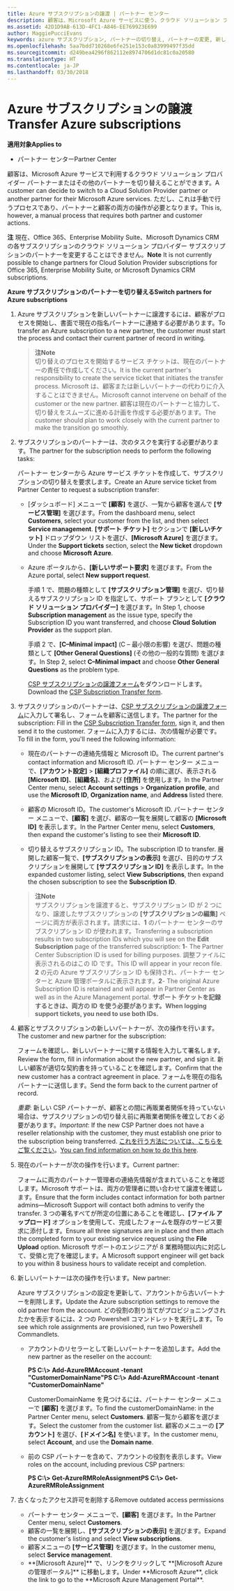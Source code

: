```yaml
---
title: Azure サブスクリプションの譲渡 | パートナー センター
description: 顧客は、Microsoft Azure サービスに使う、クラウド ソリューション プロバイダー プログラムのパートナーを変更できます。 ただし、これは手動で行うプロセスであり、パートナーと顧客の両方の操作が必要となります。
ms.assetid: 42D1D9AB-613D-4FC1-A846-EE769923E699
author: MaggiePucciEvans
keywords: azure サブスクリプション, パートナーの切り替え, パートナーの変更, 新しいパートナーの獲得, 別のパートナー
ms.openlocfilehash: 5aa7bdd710268e6fe251e153c0a83999497f35dd
ms.sourcegitcommit: d249bea4296f862112e8974706d1dc81c0a20580
ms.translationtype: HT
ms.contentlocale: ja-JP
ms.lasthandoff: 03/30/2018
---
```

# <a name="transfer-azure-subscriptions"></a><span data-ttu-id="6bda7-105">Azure サブスクリプションの譲渡</span><span class="sxs-lookup"><span data-stu-id="6bda7-105">Transfer Azure subscriptions</span></span> 

**<span data-ttu-id="6bda7-106">適用対象</span><span class="sxs-lookup"><span data-stu-id="6bda7-106">Applies to</span></span>**

-  <span data-ttu-id="6bda7-107">パートナー センター</span><span class="sxs-lookup"><span data-stu-id="6bda7-107">Partner Center</span></span>

<span data-ttu-id="6bda7-108">顧客は、Microsoft Azure サービスで利用するクラウド ソリューション プロバイダー パートナーまたはその他のパートナーを切り替えることができます。</span><span class="sxs-lookup"><span data-stu-id="6bda7-108">A customer can decide to switch to a Cloud Solution Provider partner or another partner for their Microsoft Azure services.</span></span> <span data-ttu-id="6bda7-109">ただし、これは手動で行うプロセスであり、パートナーと顧客の両方の操作が必要となります。</span><span class="sxs-lookup"><span data-stu-id="6bda7-109">This is, however, a manual process that requires both partner and customer actions.</span></span>

<span data-ttu-id="6bda7-110">**注**  現在、Office 365、Enterprise Mobility Suite、Microsoft Dynamics CRM の各サブスクリプションのクラウド ソリューション プロバイダー サブスクリプションのパートナーを変更することはできません。</span><span class="sxs-lookup"><span data-stu-id="6bda7-110">**Note**  It is not currently possible to change partners for Cloud Solution Provider subscriptions for Office 365, Enterprise Mobility Suite, or Microsoft Dynamics CRM subscriptions.</span></span>



**<span data-ttu-id="6bda7-111">Azure サブスクリプションのパートナーを切り替える</span><span class="sxs-lookup"><span data-stu-id="6bda7-111">Switch partners for Azure subscriptions</span></span>**

1.  <span data-ttu-id="6bda7-112">Azure サブスクリプションを新しいパートナーに譲渡するには、顧客がプロセスを開始し、書面で現在の指名パートナーに連絡する必要があります。</span><span class="sxs-lookup"><span data-stu-id="6bda7-112">To transfer an Azure subscription to a new partner, the customer must start the process and contact their current partner of record in writing.</span></span> 

    >**<span data-ttu-id="6bda7-113">注</span><span class="sxs-lookup"><span data-stu-id="6bda7-113">Note</span></span>**<br> <span data-ttu-id="6bda7-114">切り替えのプロセスを開始するサービス チケットは、現在のパートナーの責任で作成してください。</span><span class="sxs-lookup"><span data-stu-id="6bda7-114">It is the current partner's responsibility to create the service ticket that initiates the transfer process.</span></span> <span data-ttu-id="6bda7-115">Microsoft は、顧客または新しいパートナーの代わりに介入することはできません。</span><span class="sxs-lookup"><span data-stu-id="6bda7-115">Microsoft cannot intervene on behalf of the customer or the new partner.</span></span> <span data-ttu-id="6bda7-116">顧客は現在のパートナーと協力して、切り替えをスムーズに進める計画を作成する必要があります。</span><span class="sxs-lookup"><span data-stu-id="6bda7-116">The customer should plan to work closely with the current partner to make the transition go smoothly.</span></span>

2.  <span data-ttu-id="6bda7-117">サブスクリプションのパートナーは、次のタスクを実行する必要があります。</span><span class="sxs-lookup"><span data-stu-id="6bda7-117">The partner for the subscription needs to perform the following tasks:</span></span>

    <span data-ttu-id="6bda7-118">パートナー センターから Azure サービス チケットを作成して、サブスクリプションの切り替えを要求します。</span><span class="sxs-lookup"><span data-stu-id="6bda7-118">Create an Azure service ticket from Partner Center to request a subscription transfer:</span></span>

    -   <span data-ttu-id="6bda7-119">[ダッシュボード] メニューで **[顧客]** を選び、一覧から顧客を選んで **[サービス管理]** を選びます。</span><span class="sxs-lookup"><span data-stu-id="6bda7-119">From the dashboard menu, select **Customers**, select your customer from the list, and then select **Service management**.</span></span> <span data-ttu-id="6bda7-120">**[サポート チケット]** セクションで **[新しいチケット]** ドロップダウン リストを選び、**[Microsoft Azure]** を選びます。</span><span class="sxs-lookup"><span data-stu-id="6bda7-120">Under the **Support tickets** section, select the **New ticket** dropdown and choose **Microsoft Azure**.</span></span>

    -   <span data-ttu-id="6bda7-121">Azure ポータルから、**[新しいサポート要求]** を選びます。</span><span class="sxs-lookup"><span data-stu-id="6bda7-121">From the Azure portal, select **New support request**.</span></span>

        <span data-ttu-id="6bda7-122">手順 1 で、問題の種類として **[サブスクリプション管理]** を選び、切り替えるサブスクリプション ID を指定して、サポート プランとして **[クラウド ソリューション プロバイダー]** を選びます。</span><span class="sxs-lookup"><span data-stu-id="6bda7-122">In Step 1, choose **Subscription management** as the issue type, specify the Subscription ID you want transferred, and choose **Cloud Solution Provider** as the support plan.</span></span>

        <span data-ttu-id="6bda7-123">手順 2 で、**[C–Minimal impact]** (C – 最小限の影響) を選び、問題の種類として **[Other General Questions]** (その他の一般的な質問) を選びます。</span><span class="sxs-lookup"><span data-stu-id="6bda7-123">In Step 2, select **C–Minimal impact** and choose **Other General Questions** as the problem type.</span></span>

        <span data-ttu-id="6bda7-124">[CSP サブスクリプションの譲渡フォーム](https://assets.windowsphone.com/5222c408-e546-4e01-b72a-2ec7d4c43d57/CSP_Subscription_Transfer_Form_Azure_InvariantCulture_Default.zip)をダウンロードします。</span><span class="sxs-lookup"><span data-stu-id="6bda7-124">Download the [CSP Subscription Transfer form](https://assets.windowsphone.com/5222c408-e546-4e01-b72a-2ec7d4c43d57/CSP_Subscription_Transfer_Form_Azure_InvariantCulture_Default.zip).</span></span>

3.  <span data-ttu-id="6bda7-125">サブスクリプションのパートナーは、[CSP サブスクリプションの譲渡フォーム](https://assets.windowsphone.com/5222c408-e546-4e01-b72a-2ec7d4c43d57/CSP_Subscription_Transfer_Form_Azure_InvariantCulture_Default.zip)に入力して署名し、フォームを顧客に送信します。</span><span class="sxs-lookup"><span data-stu-id="6bda7-125">The partner for the subscription: Fill in the [CSP Subscription Transfer form](https://assets.windowsphone.com/5222c408-e546-4e01-b72a-2ec7d4c43d57/CSP_Subscription_Transfer_Form_Azure_InvariantCulture_Default.zip), sign it, and then send it to the customer.</span></span> <span data-ttu-id="6bda7-126">フォームに入力するには、次の情報が必要です。</span><span class="sxs-lookup"><span data-stu-id="6bda7-126">To fill in the form, you'll need the following information:</span></span>

    -   <span data-ttu-id="6bda7-127">現在のパートナーの連絡先情報と Microsoft ID。</span><span class="sxs-lookup"><span data-stu-id="6bda7-127">The current partner's contact information and Microsoft ID.</span></span> <span data-ttu-id="6bda7-128">パートナー センター メニューで、**[アカウント設定]** &gt; **[組織プロファイル]** の順に選び、表示される **[Microsoft ID]**、**[組織名]**、および **[住所]** を使用します。</span><span class="sxs-lookup"><span data-stu-id="6bda7-128">In the Partner Center menu, select **Account settings** &gt; **Organization profile**, and use the **Microsoft ID**, **Organization name**, and **Address** listed there.</span></span>

    -   <span data-ttu-id="6bda7-129">顧客の Microsoft ID。</span><span class="sxs-lookup"><span data-stu-id="6bda7-129">The customer's Microsoft ID.</span></span> <span data-ttu-id="6bda7-130">パートナー センター メニューで、**[顧客]** を選び、顧客の一覧を展開して顧客の **[Microsoft ID]** を表示します。</span><span class="sxs-lookup"><span data-stu-id="6bda7-130">In the Partner Center menu, select **Customers**, then expand the customer's listing to see their **Microsoft ID**.</span></span>

    -   <span data-ttu-id="6bda7-131">切り替えるサブスクリプション ID。</span><span class="sxs-lookup"><span data-stu-id="6bda7-131">The subscription ID to transfer.</span></span> <span data-ttu-id="6bda7-132">展開した顧客一覧で、**[サブスクリプションの表示]** を選び、目的のサブスクリプションを展開して **[サブスクリプション ID]** を表示します。</span><span class="sxs-lookup"><span data-stu-id="6bda7-132">In the expanded customer listing, select **View Subscriptions**, then expand the chosen subscription to see the **Subscription ID**.</span></span>

    >**<span data-ttu-id="6bda7-133">注</span><span class="sxs-lookup"><span data-stu-id="6bda7-133">Note</span></span>**<br> <span data-ttu-id="6bda7-134">サブスクリプションを譲渡すると、サブスクリプション ID が 2 つになり、譲渡したサブスクリプションの **[サブスクリプションの編集]** ページに両方が表示されます。請求には、**1** のパートナー センターのサブスクリプション ID が使われます。</span><span class="sxs-lookup"><span data-stu-id="6bda7-134">Transferring a subscription results in two subscription IDs which you will see on the **Edit Subscription** page of the transferred subscription: **1**- The Partner Center Subscription ID is used for billing purposes.</span></span> <span data-ttu-id="6bda7-135">調整ファイルに表示されるのはこの ID です。</span><span class="sxs-lookup"><span data-stu-id="6bda7-135">This ID will appear in your recon file.</span></span> 
    <span data-ttu-id="6bda7-136">**2** の元の Azure サブスクリプション ID も保持され、パートナー センターと Azure 管理ポータルに表示されます。</span><span class="sxs-lookup"><span data-stu-id="6bda7-136">**2**-  The original Azure Subscription ID is retained and will appear in Partner Center as well as in the Azure Management portal.</span></span> **<span data-ttu-id="6bda7-137">サポート チケットを記録するときは、両方の ID を使う必要があります。</span><span class="sxs-lookup"><span data-stu-id="6bda7-137">When logging support tickets, you need to use both IDs.</span></span>**

4.  <span data-ttu-id="6bda7-138">顧客とサブスクリプションの新しいパートナーが、次の操作を行います。</span><span class="sxs-lookup"><span data-stu-id="6bda7-138">The customer and new partner for the subscription:</span></span>

    <span data-ttu-id="6bda7-139">フォームを確認し、新しいパートナーに関する情報を入力して署名します。</span><span class="sxs-lookup"><span data-stu-id="6bda7-139">Review the form, fill in information about the new partner, and sign it.</span></span> <span data-ttu-id="6bda7-140">新しい顧客が適切な契約書を持っていることを確認します。</span><span class="sxs-lookup"><span data-stu-id="6bda7-140">Confirm that the new customer has a contract agreement in place.</span></span> <span data-ttu-id="6bda7-141">フォームを現在の指名パートナーに送信します。</span><span class="sxs-lookup"><span data-stu-id="6bda7-141">Send the form back to the current partner of record.</span></span>

    <span data-ttu-id="6bda7-142">*重要*: 新しい CSP パートナーが、顧客との間に再販業者関係を持っていない場合は、サブスクリプションの切り替え前に再販業者関係を確立しておく必要があります。</span><span class="sxs-lookup"><span data-stu-id="6bda7-142">*Important*: If the new CSP Partner does not have a reseller relationship with the customer, they must establish one prior to the subscription being transferred.</span></span> <span data-ttu-id="6bda7-143">[これを行う方法については、こちらをご覧ください](request-a-relationship-with-a-customer.md)。</span><span class="sxs-lookup"><span data-stu-id="6bda7-143">[You can find information on how to do this here](request-a-relationship-with-a-customer.md).</span></span>

5.  <span data-ttu-id="6bda7-144">現在のパートナーが次の操作を行います。</span><span class="sxs-lookup"><span data-stu-id="6bda7-144">Current partner:</span></span>

    <span data-ttu-id="6bda7-145">フォームに両方のパートナー管理者の連絡先情報が含まれていることを確認します。Microsoft サポートは、両方の管理者に問い合わせて譲渡を確認します。</span><span class="sxs-lookup"><span data-stu-id="6bda7-145">Ensure that the form includes contact information for both partner admins—Microsoft Support will contact both admins to verify the transfer.</span></span> <span data-ttu-id="6bda7-146">3 つの署名すべてが所定の位置にあることを確認し、**[ファイル アップロード]** オプションを使用して、完成したフォームを既存のサービス要求に添付します。</span><span class="sxs-lookup"><span data-stu-id="6bda7-146">Ensure all three signatures are in place and then attach the completed form to your existing service request using the **File Upload** option.</span></span> <span data-ttu-id="6bda7-147">Microsoft サポートのエンジニアが 8 業務時間以内に対応して、受領と完了を確認します。</span><span class="sxs-lookup"><span data-stu-id="6bda7-147">A Microsoft support engineer will get back to you within 8 business hours to validate receipt and completion.</span></span>

6.  <span data-ttu-id="6bda7-148">新しいパートナーは次の操作を行います。</span><span class="sxs-lookup"><span data-stu-id="6bda7-148">New partner:</span></span>

    <span data-ttu-id="6bda7-149">Azure サブスクリプションの設定を更新して、アカウントから古いパートナーを削除します。</span><span class="sxs-lookup"><span data-stu-id="6bda7-149">Update the Azure subscription settings to remove the old partner from the account.</span></span> <span data-ttu-id="6bda7-150">どの役割の割り当てがプロビジョニングされたかを表示するには、2 つの Powershell コマンドレットを実行します。</span><span class="sxs-lookup"><span data-stu-id="6bda7-150">To see which role assignments are provisioned, run two Powershell Commandlets.</span></span>

    -   <span data-ttu-id="6bda7-151">アカウントのリセラーとして新しいパートナーを追加します。</span><span class="sxs-lookup"><span data-stu-id="6bda7-151">Add the new partner as the reseller on the account:</span></span>

        **<span data-ttu-id="6bda7-152">PS C:\\&gt; Add-AzureRMAccount -tenant "CustomerDomainName"</span><span class="sxs-lookup"><span data-stu-id="6bda7-152">PS C:\\&gt; Add-AzureRMAccount -tenant "CustomerDomainName"</span></span>**

        <span data-ttu-id="6bda7-153">CustomerDomainName を見つけるには、パートナー センター メニューで **[顧客]** を選びます。</span><span class="sxs-lookup"><span data-stu-id="6bda7-153">To find the customerDomainName: in the Partner Center menu, select **Customers**.</span></span> <span data-ttu-id="6bda7-154">顧客一覧から顧客を選びます。</span><span class="sxs-lookup"><span data-stu-id="6bda7-154">Select the customer from the customer list.</span></span> <span data-ttu-id="6bda7-155">顧客のメニューの **[アカウント]** を選び、**[ドメイン名]** を使います。</span><span class="sxs-lookup"><span data-stu-id="6bda7-155">In the customer menu, select **Account**, and use the **Domain name**.</span></span>

    -   <span data-ttu-id="6bda7-156">前の CSP パートナーを含めて、アカウントの役割を表示します。</span><span class="sxs-lookup"><span data-stu-id="6bda7-156">View roles on the account, including previous CSP partners:</span></span>

        **<span data-ttu-id="6bda7-157">PS C:\\&gt; Get-AzureRMRoleAssignment</span><span class="sxs-lookup"><span data-stu-id="6bda7-157">PS C:\\&gt; Get-AzureRMRoleAssignment</span></span>**

7. <span data-ttu-id="6bda7-158">古くなったアクセス許可を削除する</span><span class="sxs-lookup"><span data-stu-id="6bda7-158">Remove outdated access permissions</span></span>

    -  <span data-ttu-id="6bda7-159">パートナー センター メニューで、**[顧客]** を選びます。</span><span class="sxs-lookup"><span data-stu-id="6bda7-159">In the Partner Center menu, select **Customers**.</span></span> 
    -  <span data-ttu-id="6bda7-160">顧客の一覧を展開し、**[サブスクリプションの表示]** を選びます。</span><span class="sxs-lookup"><span data-stu-id="6bda7-160">Expand the customer's listing and select **View subscriptions**.</span></span> 
    -  <span data-ttu-id="6bda7-161">顧客メニューの **[サービス管理]** を選びます。</span><span class="sxs-lookup"><span data-stu-id="6bda7-161">In the customer menu, select **Service management**.</span></span> 
    -  <span data-ttu-id="6bda7-162">
          **[Microsoft Azure]** で、リンクをクリックして **[Microsoft Azure の管理ポータル]** に移動します。</span><span class="sxs-lookup"><span data-stu-id="6bda7-162">Under **Microsoft Azure**, click the link to go to the **Microsoft Azure Management Portal**.</span></span>

 

 



